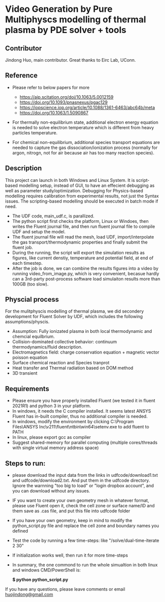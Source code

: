 # Video Generation by Pure Multiphyscs modelling of thermal plasma by PDE solver + tools


## Contributor
Jindong Huo, main contributor. Great thanks to Eirc Lab, UConn.

## Reference
* Please refer to below papers for more
    * https://aip.scitation.org/doi/10.1063/5.0012159
    * https://doi.org/10.1093/pnasnexus/pgac129
    * https://iopscience.iop.org/article/10.1088/1361-6463/abc64b/meta
    * https://doi.org/10.1063/1.5090867


* For thermally non-equilibrium state, additional electron energy equation is needed to solve electron temperature which is different from heavy particles temperature. 
* For chemical non-equilibrium, additional species transport equations are needed to capture the gas dissociation/ionization process (normally for argon, nitrogn, not for air because air has too many reaction species).

## Description
This project can launch in both Windows and Linux System. It is script-based modelling setup, instead of GUI, to have an effecient debugging as well as parameter study/optimization. Debugging for Physics-based modelling requires calibration from experimental results, not just the Syntax issues. The scripting-based modelling should be executed in batch mode if need.
* The UDF code, main_udf.c, is parallized.
* The python script first checks the platform, Linux or Windoes, then writes the Fluent journal file, and then run fluent journal file to compile UDF and setup the model.
* The fluent journal file will read the mesh, load UDF, import/interpolate the gas transport/thermodynamic properties and finally submit the fluent job.
* During the running, the script will export the simulation results as figures, like current denstiy, temperature and potential field, at end of each timestep.
* After the job is done, we can combine the results figures into a video by running video_from_image.py, which is very convenient, becasue hardly can a 3rd-party post-process software load simulaiton results more than 100GB (too slow).  

## Physcial process
For the mulitphyscis modelling of thermal plasma, we did secondery development for Fluent Solver by UDF, which includes the following assumptions/physcis.

* Assumption: Fully ionizated plasma in both local thermodynamic and chemcial equilbrium.
* Collision-dominated collective behavior: continuum thermodynamics/fluid description.
* Electromagnetics field: charge conservation equation + magnetic vector poisson equation
* Surface chemical reaction and Species tranprot
* Heat transfer and Thermal radiation based on DOM method
* 3D transient

## Requirements
* Please ensure you have properly installed Fluent (we tested it in fluent 2021R1) and python 3 in your platform.
* In windows, it needs the C compiler installed. It seems latest ANSYS Fluent has in-built compiler, thus no additional compiler is needed. 
* In windows, modify the environment by clicking C:\Program Files\ANSYS Inc\v211\fluent\ntbin\win64\setenv.exe to add fluent to PATH 
* In linux, please export gcc as compiler
* Suggest shared-memory for parallel computing (multiple cores/threads with single virtual memory address space)

## Steps to run:
* please download the input data from the links in udfcode/download1.txt and udfcode/download2.txt. And put them in the udfcode directory. Ignore the warnning "too big to load" or "login dropbox account", and you can download without any issues.
* IF you want to create your own geometry mesh in whatever format, please use Fluent open it, check the cell zone or surface name/ID and them save as .cas file, and put this file into udfcode folder
* If you have your own geometry, keep in mind to modify the python_script.py file and replace the cell zone and boundary names you defined
* Test the code by running a few time-steps: like "/solve/dual-time-iterate 2 30"
* If initialization works well, then run it for more time-steps
* In summary, the one commond to run the whole simualtion in both linux and windows CMD/PowerShell is:
  
  **$ python python_script.py**

If you have any questions, please leave comments or email huojindong@gmail.com
